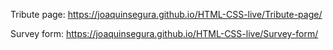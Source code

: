 Tribute page: https://joaquinsegura.github.io/HTML-CSS-live/Tribute-page/

Survey form: https://joaquinsegura.github.io/HTML-CSS-live/Survey-form/
